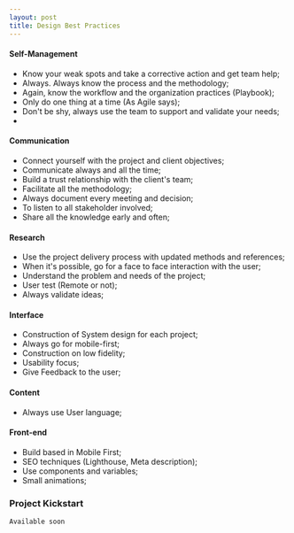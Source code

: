 ```yaml
---
layout: post
title: Design Best Practices
---
```


#### Self-Management

* Know your weak spots and take a corrective action and get team help;
* Always. Always know the process and the methodology;
* Again, know the workflow and the organization practices \(Playbook\);
* Only do one thing at a time \(As Agile says\);
* Don't be shy, always use the team to support and validate your needs;
* 
#### Communication

* Connect yourself with the project and client objectives;
* Communicate always and all the time;
* Build a trust relationship with the client's team;
* Facilitate all the methodology;
* Always document every meeting and decision;
* To listen to all stakeholder involved;
* Share all the knowledge early and often;

#### Research

* Use the project delivery process with updated methods and references;
* When it's possible, go for a face to face interaction with the user;
* Understand the problem and needs of the project;
* User test \(Remote or not\);
* Always validate ideas;

#### Interface

* Construction of System design for each project;
* Always go for mobile-first;
* Construction on low fidelity;
* Usability focus;
* Give Feedback to the user;

#### Content

* Always use User language;

#### Front-end

* Build based in Mobile First;
* SEO techniques \(Lighthouse, Meta description\);
* Use components and variables;
* Small animations;

### Project Kickstart

```text
Available soon
```

